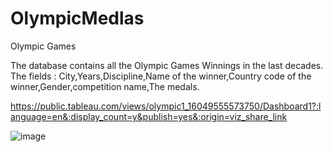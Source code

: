 # OlympicMedlas
Olympic Games

The database contains all the Olympic Games Winnings in the last decades.
The fields : City,Years,Discipline,Name of the winner,Country code of the winner,Gender,competition name,The medals.

https://public.tableau.com/views/olympic1_16049555573750/Dashboard1?:language=en&:display_count=y&publish=yes&:origin=viz_share_link


![image](https://user-images.githubusercontent.com/42177702/98933987-1351b080-24ea-11eb-9a91-bed160ce2f53.png)

